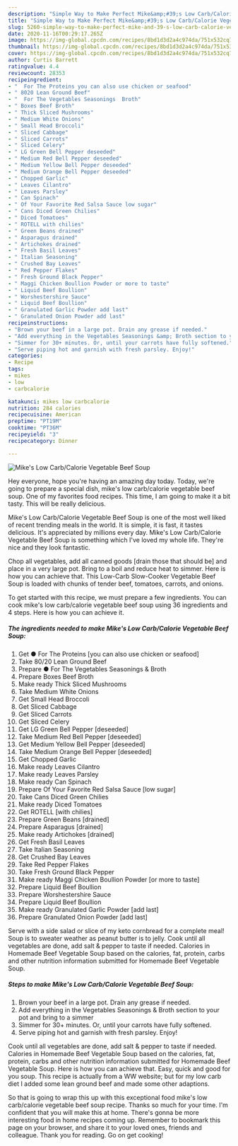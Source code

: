 ```yaml
---
description: "Simple Way to Make Perfect Mike&amp;#39;s Low Carb/Calorie Vegetable Beef Soup"
title: "Simple Way to Make Perfect Mike&amp;#39;s Low Carb/Calorie Vegetable Beef Soup"
slug: 5260-simple-way-to-make-perfect-mike-and-39-s-low-carb-calorie-vegetable-beef-soup
date: 2020-11-16T00:29:17.265Z
image: https://img-global.cpcdn.com/recipes/8bd1d3d2a4c974da/751x532cq70/mikes-low-carbcalorie-vegetable-beef-soup-recipe-main-photo.jpg
thumbnail: https://img-global.cpcdn.com/recipes/8bd1d3d2a4c974da/751x532cq70/mikes-low-carbcalorie-vegetable-beef-soup-recipe-main-photo.jpg
cover: https://img-global.cpcdn.com/recipes/8bd1d3d2a4c974da/751x532cq70/mikes-low-carbcalorie-vegetable-beef-soup-recipe-main-photo.jpg
author: Curtis Barrett
ratingvalue: 4.4
reviewcount: 28353
recipeingredient:
- "  For The Proteins you can also use chicken or seafood"
- " 8020 Lean Ground Beef"
- "  For The Vegetables Seasonings  Broth"
- " Boxes Beef Broth"
- " Thick Sliced Mushrooms"
- " Medium White Onions"
- " Small Head Broccoli"
- " Sliced Cabbage"
- " Sliced Carrots"
- " Sliced Celery"
- " LG Green Bell Pepper deseeded"
- " Medium Red Bell Pepper deseeded"
- " Medium Yellow Bell Pepper deseeded"
- " Medium Orange Bell Pepper deseeded"
- " Chopped Garlic"
- " Leaves Cilantro"
- " Leaves Parsley"
- " Can Spinach"
- " Of Your Favorite Red Salsa Sauce low sugar"
- " Cans Diced Green Chilies"
- " Diced Tomatoes"
- " ROTELL with chilies"
- " Green Beans drained"
- " Asparagus drained"
- " Artichokes drained"
- " Fresh Basil Leaves"
- " Italian Seasoning"
- " Crushed Bay Leaves"
- " Red Pepper Flakes"
- " Fresh Ground Black Pepper"
- " Maggi Chicken Boullion Powder or more to taste"
- " Liquid Beef Boullion"
- " Worshestershire Sauce"
- " Liquid Beef Boullion"
- " Granulated Garlic Powder add last"
- " Granulated Onion Powder add last"
recipeinstructions:
- "Brown your beef in a large pot. Drain any grease if needed."
- "Add everything in the Vegetables Seasonings &amp; Broth section to your pot and bring to a simmer"
- "Simmer for 30+ minutes. Or, until your carrots have fully softened."
- "Serve piping hot and garnish with fresh parsley. Enjoy!"
categories:
- Recipe
tags:
- mikes
- low
- carbcalorie

katakunci: mikes low carbcalorie 
nutrition: 284 calories
recipecuisine: American
preptime: "PT19M"
cooktime: "PT36M"
recipeyield: "3"
recipecategory: Dinner

---
```



![Mike&#39;s Low Carb/Calorie Vegetable Beef Soup](https://img-global.cpcdn.com/recipes/8bd1d3d2a4c974da/751x532cq70/mikes-low-carbcalorie-vegetable-beef-soup-recipe-main-photo.jpg)

Hey everyone, hope you're having an amazing day today. Today, we're going to prepare a special dish, mike&#39;s low carb/calorie vegetable beef soup. One of my favorites food recipes. This time, I am going to make it a bit tasty. This will be really delicious.

Mike&#39;s Low Carb/Calorie Vegetable Beef Soup is one of the most well liked of recent trending meals in the world. It is simple, it is fast, it tastes delicious. It's appreciated by millions every day. Mike&#39;s Low Carb/Calorie Vegetable Beef Soup is something which I've loved my whole life. They're nice and they look fantastic.

Chop all vegetables, add all canned goods [drain those that should be] and place in a very large pot. Bring to a boil and reduce heat to simmer. Here is how you can achieve that. This Low-Carb Slow-Cooker Vegetable Beef Soup is loaded with chunks of tender beef, tomatoes, carrots, and onions.


To get started with this recipe, we must prepare a few ingredients. You can cook mike&#39;s low carb/calorie vegetable beef soup using 36 ingredients and 4 steps. Here is how you can achieve it.

<!--inarticleads1-->

##### The ingredients needed to make Mike&#39;s Low Carb/Calorie Vegetable Beef Soup:

1. Get  ● For The Proteins [you can also use chicken or seafood]
1. Take  80/20 Lean Ground Beef
1. Prepare  ● For The Vegetables Seasonings &amp; Broth
1. Prepare  Boxes Beef Broth
1. Make ready  Thick Sliced Mushrooms
1. Take  Medium White Onions
1. Get  Small Head Broccoli
1. Get  Sliced Cabbage
1. Get  Sliced Carrots
1. Get  Sliced Celery
1. Get  LG Green Bell Pepper [deseeded]
1. Take  Medium Red Bell Pepper [deseeded]
1. Get  Medium Yellow Bell Pepper [deseeded]
1. Take  Medium Orange Bell Pepper [deseeded]
1. Get  Chopped Garlic
1. Make ready  Leaves Cilantro
1. Make ready  Leaves Parsley
1. Make ready  Can Spinach
1. Prepare  Of Your Favorite Red Salsa Sauce [low sugar]
1. Take  Cans Diced Green Chilies
1. Make ready  Diced Tomatoes
1. Get  ROTELL [with chilies]
1. Prepare  Green Beans [drained]
1. Prepare  Asparagus [drained]
1. Make ready  Artichokes [drained]
1. Get  Fresh Basil Leaves
1. Take  Italian Seasoning
1. Get  Crushed Bay Leaves
1. Take  Red Pepper Flakes
1. Take  Fresh Ground Black Pepper
1. Make ready  Maggi Chicken Boullion Powder [or more to taste]
1. Prepare  Liquid Beef Boullion
1. Prepare  Worshestershire Sauce
1. Prepare  Liquid Beef Boullion
1. Make ready  Granulated Garlic Powder [add last]
1. Prepare  Granulated Onion Powder [add last]


Serve with a side salad or slice of my keto cornbread for a complete meal! Soup is to sweater weather as peanut butter is to jelly. Cook until all vegetables are done, add salt &amp; pepper to taste if needed. Calories in Homemade Beef Vegetable Soup based on the calories, fat, protein, carbs and other nutrition information submitted for Homemade Beef Vegetable Soup. 

<!--inarticleads2-->

##### Steps to make Mike&#39;s Low Carb/Calorie Vegetable Beef Soup:

1. Brown your beef in a large pot. Drain any grease if needed.
1. Add everything in the Vegetables Seasonings &amp; Broth section to your pot and bring to a simmer
1. Simmer for 30+ minutes. Or, until your carrots have fully softened.
1. Serve piping hot and garnish with fresh parsley. Enjoy!


Cook until all vegetables are done, add salt &amp; pepper to taste if needed. Calories in Homemade Beef Vegetable Soup based on the calories, fat, protein, carbs and other nutrition information submitted for Homemade Beef Vegetable Soup. Here is how you can achieve that. Easy, quick and good for you soup. This recipe is actually from a WW website; but for my low carb diet I added some lean ground beef and made some other adaptions. 

So that is going to wrap this up with this exceptional food mike&#39;s low carb/calorie vegetable beef soup recipe. Thanks so much for your time. I'm confident that you will make this at home. There's gonna be more interesting food in home recipes coming up. Remember to bookmark this page on your browser, and share it to your loved ones, friends and colleague. Thank you for reading. Go on get cooking!
